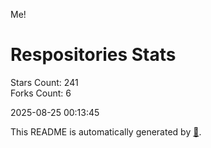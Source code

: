 Me!

# Respositories Stats
Stars Count: 241  
Forks Count: 6

2025-08-25 00:13:45  

This README is automatically generated by [🐰](https://github.com/rnitta/rnitta).
